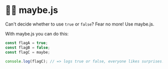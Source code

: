 # 🤷‍♂️ maybe.js

Can't decide whether to use `true` or `false`? Fear no more! Use maybe.js.

With maybe.js you can do this:

```js
const flagA = true;
const flagB = false;
const flagC = maybe;

console.log(flagC); // => logs true or false, everyone likes surprises!
```
